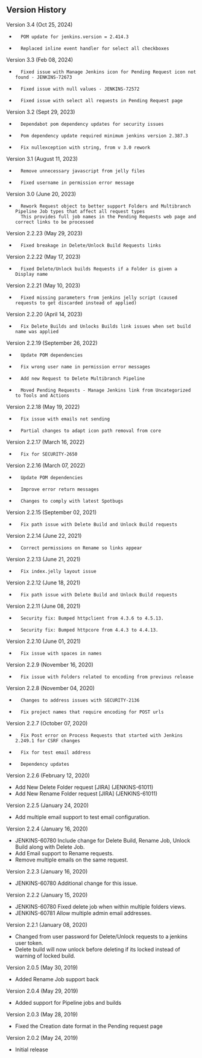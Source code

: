 
## Version History

Version 3.4 (Oct 25, 2024)

-       POM update for jenkins.version = 2.414.3
-		Replaced inline event handler for select all checkboxes


Version 3.3 (Feb 08, 2024)

-       Fixed issue with Manage Jenkins icon for Pending Request icon not found - JENKINS-72673
-       Fixed issue with null values - JENKINS-72572
-       Fixed issue with select all requests in Pending Request page

Version 3.2 (Sept 29, 2023)

-       Dependabot pom dependency updates for security issues
-		Pom dependency update required minimum jenkins version 2.387.3
-		Fix nullexception with string, from v 3.0 rework


Version 3.1 (August 11, 2023)

-       Remove unnecessary javascript from jelly files
-		Fixed username in permission error message


Version 3.0 (June 20, 2023)

-       Rework Request object to better support Folders and Multibranch Pipeline Job types that affect all request types
		This provides full job names in the Pending Requests web page and correct links to be processed


Version 2.2.23 (May 29, 2023)

-       Fixed breakage in Delete/Unlock Build Requests links


Version 2.2.22 (May 17, 2023)

-       Fixed Delete/Unlock builds Requests if a Folder is given a Display name


Version 2.2.21 (May 10, 2023)

-		Fixed missing parameters from jenkins jelly script (caused requests to get discarded instead of applied) 


Version 2.2.20 (April 14, 2023)

-       Fix Delete Builds and Unlocks Builds link issues when set build name was applied


Version 2.2.19 (September 26, 2022)

-       Update POM dependencies
-       Fix wrong user name in permission error messages
-		Add new Request to Delete Multibranch Pipeline
-		Moved Pending Requests - Manage Jenkins link from Uncategorized to Tools and Actions


Version 2.2.18 (May 19, 2022)

-		Fix issue with emails not sending
-		Partial changes to adapt icon path removal from core       


Version 2.2.17 (March 16, 2022)

-       Fix for SECURITY-2650


Version 2.2.16 (March 07, 2022)

-       Update POM dependencies
-		Improve error return messages
-		Changes to comply with latest Spotbugs


Version 2.2.15 (September 02, 2021)

-       Fix path issue with Delete Build and Unlock Build requests


Version 2.2.14 (June 22, 2021)

-       Correct permissions on Rename so links appear


Version 2.2.13 (June 21, 2021)

-       Fix index.jelly layout issue


Version 2.2.12 (June 18, 2021)

-       Fix path issue with Delete Build and Unlock Build requests


Version 2.2.11 (June 08, 2021)

-       Security fix: Bumped httpclient from 4.3.6 to 4.5.13.
-       Security fix: Bumped httpcore from 4.4.3 to 4.4.13.


Version 2.2.10 (June 01, 2021)

-       Fix issue with spaces in names

Version 2.2.9 (November 16, 2020)

-       Fix issue with Folders related to encoding from previous release

Version 2.2.8 (November 04, 2020)

- 		Changes to address issues with SECURITY-2136
-		Fix project names that require encoding for POST urls

Version 2.2.7 (October 07, 2020)

-       Fix Post error on Process Requests that started with Jenkins 2.249.1 for CSRF changes
-       Fix for test email address
-       Dependency updates

Version 2.2.6 (February 12, 2020)

-	Add New Delete Folder request [JIRA] (JENKINS-61011)
-	Add New Rename Folder request [JIRA] (JENKINS-61011)

Version 2.2.5 (January 24, 2020)

-	Add multiple email support to test email configuration.

Version 2.2.4 (January 16, 2020)

-	JENKINS-60780 Include change for Delete Build, Rename Job, Unlock Build along with Delete Job.
-	Add Email support to Rename requests.
-	Remove multiple emails on the same request.

Version 2.2.3 (January 16, 2020)

-	JENKINS-60780 Additional change for this issue.

Version 2.2.2 (January 15, 2020)

-	JENKINS-60780 Fixed delete job when within multiple folders views.
-	JENKINS-60781 Allow multiple admin email addresses.

Version 2.2.1 (January 08, 2020)

-	Changed from user password for Delete/Unlock requests to a jenkins user token.
-	Delete build will now unlock before deleting if its locked instead of warning of locked build.

Version 2.0.5 (May 30, 2019)

-   Added Rename Job support back

Version 2.0.4 (May 29, 2019)

-   Added support for Pipeline jobs and builds

Version 2.0.3 (May 28, 2019)

-   Fixed the Creation date format in the Pending request page

Version 2.0.2 (May 24, 2019)

-   Initial release

